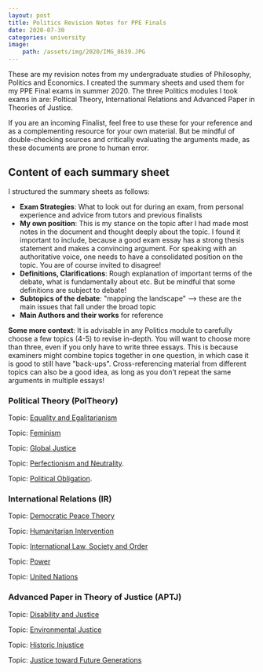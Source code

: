 ```yaml
---
layout: post
title: Politics Revision Notes for PPE Finals
date: 2020-07-30
categories: university
image:
    path: /assets/img/2020/IMG_8639.JPG
---
```


These are my revision notes from my undergraduate studies of Philosophy, Politics and Economics. I created the summary sheets and used them for my PPE Final exams in summer 2020. The three Politics modules I took exams in are: Poltical Theory, International Relations and Advanced Paper in Theories of Justice.

If you are an incoming Finalist, feel free to use these for your reference and as a complementing resource for your own material. But be mindful of double-checking sources and critically evaluating the arguments made, as these documents are prone to human error.

## Content of each summary sheet

I structured the summary sheets as follows:
- **Exam Strategies**: What to look out for during an exam, from personal experience and advice from tutors and previous finalists
- **My own position**: This is my stance on the topic after I had made most notes in the document and thought deeply about the topic. I found it important to include, because a good exam essay has a strong thesis statement and makes a convincing argument. For speaking with an authoritative voice, one needs to have a consolidated position on the topic. You are of course invited to disagree!
- **Definitions, Clarifications**: Rough explanation of important terms of the debate, what is fundamentally about etc. But be mindful that some definitions are subject to debate!
- **Subtopics of the debate**: "mapping the landscape" --> these are the main issues that fall under the broad topic
- **Main Authors and their works** for reference

**Some more context**: It is advisable in any Politics module to carefully choose a few topics (4-5) to revise in-depth. You will want to choose more than three, even if you only have to write three essays. This is because examiners might combine topics together in one question, in which case it is good to still have "back-ups". Cross-referencing material from different topics can also be a good idea, as long as you don't repeat the same arguments in multiple essays!

### Political Theory (PolTheory)

Topic: [Equality and Egalitarianism](https://celineli99.github.io/assets/docs/2020/05_PolTheory_Equality.pdf)

Topic: [Feminism](https://celineli99.github.io/assets/docs/2020/05_PolTheory_Feminism.pdf)

Topic: [Global Justice](https://celineli99.github.io/assets/docs/2020/05_PolTheory_Global_Justice.pdf)

Topic: [Perfectionism and Neutrality](https://celineli99.github.io/assets/docs/2020/05_PolTheory_Perfectionism.pdf).

Topic: [Political Obligation](https://celineli99.github.io/assets/docs/2020/05_PolTheory_Political_Obligation.pdf).


### International Relations (IR)

Topic: [Democratic Peace Theory](https://celineli99.github.io/assets/docs/2020/06_IR_Democratic_Peace_Theory.pdf)

Topic: [Humanitarian Intervention](https://celineli99.github.io/assets/docs/2020/06_IR_Humanitarian_Intervention.pdf)

Topic: [International Law, Society and Order](https://celineli99.github.io/assets/docs/2020/06_IR_International_Law,_Society,_Order.pdf)

Topic: [Power](https://celineli99.github.io/assets/docs/2020/06_IR_Power.pdf)

Topic: [United Nations](https://celineli99.github.io/assets/docs/2020/06_IR_United_Nations.pdf)


### Advanced Paper in Theory of Justice (APTJ)

Topic: [Disability and Justice](https://celineli99.github.io/assets/docs/2020/07_APTJ_Disability_and_Justice.pdf)

Topic: [Environmental Justice](https://celineli99.github.io/assets/docs/2020/07_APTJ_Environmental_Justice.pdf)

Topic: [Historic Injustice](https://celineli99.github.io/assets/docs/2020/07_APTJ_Historic_Injustice.pdf)

Topic: [Justice toward Future Generations](https://celineli99.github.io/assets/docs/2020/07_APTJ_Justice_to_Future_Generations.pdf)





